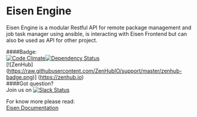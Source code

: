 # Eisen Engine
Eisen Engine is a modular Restful API for remote package management and job task manager 
using ansible, is interacting with Eisen Frontend but can also be used as API for other
 project.  
  
####Badge:  
[![Code Climate](https://codeclimate.com/github/eisen-dev/eisen_engine/badges/gpa.svg)](https://codeclimate.com/github/eisen-dev/eisen_engine)[![Dependency Status](https://www.versioneye.com/user/projects/56a058922c2fab00250001bf/badge.svg?style=flat)](https://www.versioneye.com/user/projects/56a058922c2fab00250001bf)  
[![ZenHub] (https://raw.githubusercontent.com/ZenHubIO/support/master/zenhub-badge.png)] (https://zenhub.io)   
####Got question?  
Join us on
[![Slack Status](https://eisen.herokuapp.com/badge.svg)](https://eisen.herokuapp.com/)  
  
For know more please read:  
[Eisen Documentation](https://github.com/eisen-dev/eisen_docs)  
